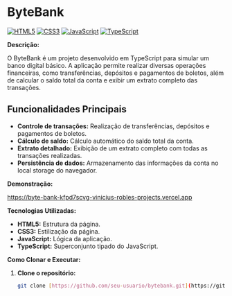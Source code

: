 # ByteBank

[![HTML5](https://img.shields.io/badge/html5-%23E34F26B.svg?style=for-the-badge&logo=html5&logoColor=black)](https://developer.mozilla.org/en-US/docs/Web/HTML)
[![CSS3](https://img.shields.io/badge/css3-%231572B6.svg?style=for-the-badge&logo=css3&logoColor=black)](https://developer.mozilla.org/en-US/docs/Web/CSS)
[![JavaScript](https://img.shields.io/badge/javascript-%23323330.svg?style=for-the-badge&logo=javascript&logoColor=F7DF1E)](https://developer.mozilla.org/en-US/docs/Web/JavaScript)
[![TypeScript](https://img.shields.io/badge/typescript-%23007ACC.svg?style=for-the-badge&logo=typescript&logoColor=white)](https://www.typescriptlang.org/)

**Descrição:**

O ByteBank é um projeto desenvolvido em TypeScript para simular um banco digital básico. A aplicação permite realizar diversas operações financeiras, como transferências, depósitos e pagamentos de boletos, além de calcular o saldo total da conta e exibir um extrato completo das transações.

## Funcionalidades Principais

* **Controle de transações:** Realização de transferências, depósitos e pagamentos de boletos.
* **Cálculo de saldo:** Cálculo automático do saldo total da conta.
* **Extrato detalhado:** Exibição de um extrato completo com todas as transações realizadas.
* **Persistência de dados:** Armazenamento das informações da conta no local storage do navegador.

**Demonstração:**

https://byte-bank-kfpd7scvg-vinicius-robles-projects.vercel.app

**Tecnologias Utilizadas:**

* **HTML5:** Estrutura da página.
* **CSS3:** Estilização da página.
* **JavaScript:** Lógica da aplicação.
* **TypeScript:** Superconjunto tipado do JavaScript.

**Como Clonar e Executar:**

1. **Clone o repositório:**
   ```bash
   git clone [https://github.com/seu-usuario/bytebank.git](https://github.com/seu-usuario/bytebank.git)